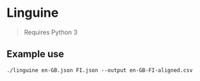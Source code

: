 # Linguine

> Requires Python 3

## Example use

`./linguine en-GB.json FI.json --output en-GB-FI-aligned.csv`
